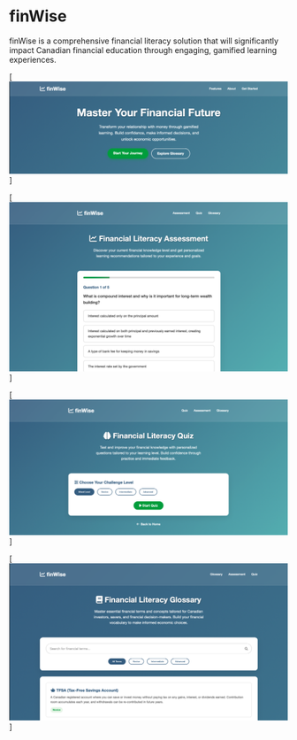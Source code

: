 # finWise

finWise is a comprehensive financial literacy solution that will significantly impact Canadian financial education through engaging, gamified learning experiences.

[![Landing Page](https://github.com/edimaudo/finWise/blob/main/landing_page.png)]


[![Finanacial Literacy Assessment](https://github.com/edimaudo/finWise/blob/main/financial_literacy_asssesment.png)]


[![Quiz](https://github.com/edimaudo/finWise/blob/main/quiz.png)]


[![Glossary](https://github.com/edimaudo/finWise/blob/main/glossary.png)]
